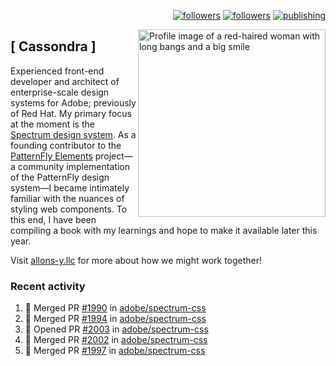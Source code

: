 <p align="right"><a rel="me" href="https://front-end.social/@castastrophe">
    <img alt="followers" title="Follow me on Mastodon" src="https://img.shields.io/mastodon/follow/109297102751309835?domain=https%3A%2F%2Ffront-end.social&label=Follow&logo=mastodon&logoColor=white&style=for-the-badge&labelColor=008080&color=006969"/></a>
  <a href="https://codepen.io/castastrophe/">
    <img alt="followers" title="Follow me on CodePen" src="https://img.shields.io/badge/16-1?color=640464&labelColor=7c007c&style=for-the-badge&logo=codepen&label=Follow"/></a>
<a href="https://castastrophe.medium.com/">
    <img alt="publishing" title="View articles on Medium" src="https://img.shields.io/badge/107-1?color=666&labelColor=444&label=subscribe&logo=medium&logoColor=white&style=for-the-badge"/></a>
    </p>
    
<img align="right" src="https://user-images.githubusercontent.com/1840295/209837133-f6b4d7a5-2117-4634-83b8-a635fb49a96a.png" height="300" alt="Profile image of a red-haired woman with long bangs and a big smile">

## [&nbsp;Cassondra&nbsp;]
    
Experienced front-end developer and architect of enterprise-scale design systems for Adobe; previously of Red Hat. My primary focus at the moment is the [Spectrum design system](https://github.com/adobe/spectrum-css). As a founding contributor to the [PatternFly&nbsp;Elements](https://github.com/patternfly/patternfly-elements) project&mdash;a community implementation of the PatternFly design system&mdash;I became intimately familiar with the nuances of styling web components. To this end, I have been compiling a book with my learnings and hope to make it available later this year.

Visit [allons-y.llc](http://allons-y.llc/) for more about how we might work together!

### Recent activity

<!--START_SECTION:activity-->
1. 🎉 Merged PR [#1990](https://github.com/adobe/spectrum-css/pull/1990) in [adobe/spectrum-css](https://github.com/adobe/spectrum-css)
2. 🎉 Merged PR [#1994](https://github.com/adobe/spectrum-css/pull/1994) in [adobe/spectrum-css](https://github.com/adobe/spectrum-css)
3. 💪 Opened PR [#2003](https://github.com/adobe/spectrum-css/pull/2003) in [adobe/spectrum-css](https://github.com/adobe/spectrum-css)
4. 🎉 Merged PR [#2002](https://github.com/adobe/spectrum-css/pull/2002) in [adobe/spectrum-css](https://github.com/adobe/spectrum-css)
5. 🎉 Merged PR [#1997](https://github.com/adobe/spectrum-css/pull/1997) in [adobe/spectrum-css](https://github.com/adobe/spectrum-css)
<!--END_SECTION:activity-->
